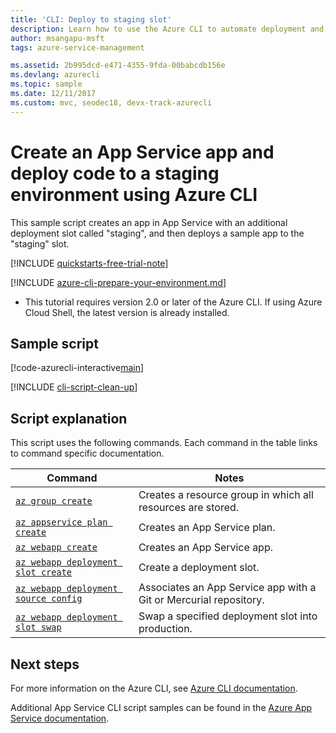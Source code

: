 ```yaml
---
title: 'CLI: Deploy to staging slot'
description: Learn how to use the Azure CLI to automate deployment and management of your App Service app. This sample shows how to deploy code to a staging slot.
author: msangapu-msft
tags: azure-service-management

ms.assetid: 2b995dcd-e471-4355-9fda-00babcdb156e
ms.devlang: azurecli
ms.topic: sample
ms.date: 12/11/2017
ms.custom: mvc, seodec18, devx-track-azurecli
---
```


# Create an App Service app and deploy code to a staging environment using Azure CLI

This sample script creates an app in App Service with an additional deployment slot called "staging", and then deploys a sample app to the "staging" slot.

[!INCLUDE [quickstarts-free-trial-note](../../../includes/quickstarts-free-trial-note.md)]


[!INCLUDE [azure-cli-prepare-your-environment.md](../../../includes/azure-cli-prepare-your-environment.md)]

 - This tutorial requires version 2.0 or later of the Azure CLI. If using Azure Cloud Shell, the latest version is already installed.

## Sample script

[!code-azurecli-interactive[main](../../../cli_scripts/app-service/deploy-deployment-slot/deploy-deployment-slot.sh "Create an app and deploy code to a staging environment")]

[!INCLUDE [cli-script-clean-up](../../../includes/cli-script-clean-up.md)]

## Script explanation

This script uses the following commands. Each command in the table links to command specific documentation.

| Command | Notes |
|---|---|
| [`az group create`](/cli/azure/group#az-group-create) | Creates a resource group in which all resources are stored. |
| [`az appservice plan create`](/cli/azure/appservice/plan#az-appservice-plan-create) | Creates an App Service plan. |
| [`az webapp create`](/cli/azure/webapp#az-webapp-create) | Creates an App Service app. |
| [`az webapp deployment slot create`](/cli/azure/webapp/deployment/slot#az-webapp-deployment-slot-create) | Create a deployment slot. |
| [`az webapp deployment source config`](/cli/azure/webapp/deployment/source#az-webapp-deployment-source-config) | Associates an App Service app with a Git or Mercurial repository. |
| [`az webapp deployment slot swap`](/cli/azure/webapp/deployment/slot#az-webapp-deployment-slot-swap) | Swap a specified deployment slot into production. |

## Next steps

For more information on the Azure CLI, see [Azure CLI documentation](/cli/azure).

Additional App Service CLI script samples can be found in the [Azure App Service documentation](../samples-cli.md).
